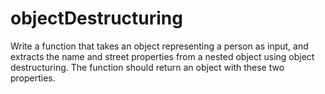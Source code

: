 # objectDestructuring

Write a function that takes an object representing a person as input, and extracts the name and street
properties from a nested object using object destructuring. The function should return an object with these two
properties.
